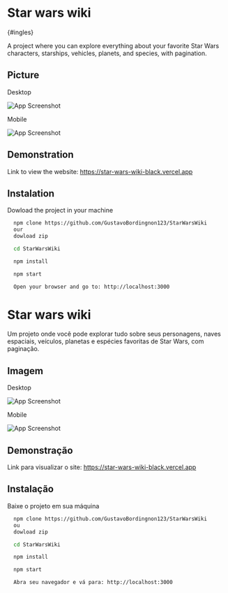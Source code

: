 # Star wars wiki

{#ingles}

A project where you can explore everything about your favorite Star Wars characters, starships, vehicles, planets, and species, with pagination.








## Picture

Desktop

![App Screenshot](https://via.placeholder.com/468x300?text=App+Screenshot+Here)

Mobile

![App Screenshot](https://via.placeholder.com/468x300?text=App+Screenshot+Here)



## Demonstration

Link to view the website: https://star-wars-wiki-black.vercel.app




## Instalation

Dowload the project in your machine

```bash
  npm clone https://github.com/GustavoBordingnon123/StarWarsWiki
  our 
  dowload zip
```
    
```bash
  cd StarWarsWiki
```

```bash
  npm install
```

```bash
  npm start
```

```bash
  Open your browser and go to: http://localhost:3000
```




# Star wars wiki

Um projeto onde você pode explorar tudo sobre seus personagens, naves espaciais, veículos, planetas e espécies favoritas de Star Wars, com paginação.

## Imagem

Desktop

![App Screenshot](https://via.placeholder.com/468x300?text=App+Screenshot+Here)

Mobile

![App Screenshot](https://via.placeholder.com/468x300?text=App+Screenshot+Here)

## Demonstração

Link para visualizar o site: https://star-wars-wiki-black.vercel.app

## Instalação

Baixe o projeto em sua máquina


```bash
  npm clone https://github.com/GustavoBordingnon123/StarWarsWiki
  ou 
  dowload zip
```
    
```bash
  cd StarWarsWiki
```

```bash
  npm install
```

```bash
  npm start
```

```bash
  Abra seu navegador e vá para: http://localhost:3000
```


